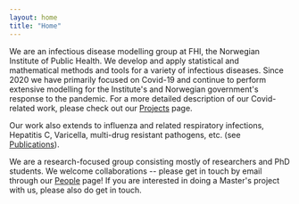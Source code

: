 ```yaml
---
layout: home
title: "Home"
---
```



We are an infectious disease modelling group at FHI, the Norwegian Institute of Public Health. We develop and apply statistical and mathematical methods and tools for a variety of infectious diseases. Since 2020 we have primarily focused on Covid-19 and continue to perform extensive modelling for the Institute's and Norwegian government's response to the pandemic. For a more detailed description of our Covid-related work, please check out our [Projects](/modelling/projects) page. 

Our work also extends to influenza and related respiratory infections, Hepatitis C, Varicella, multi-drug resistant pathogens, etc. (see [Publications](/modelling/publications)).

We are a research-focused group consisting mostly of researchers and PhD students. We welcome collaborations -- please get in touch by email through our [People](/modelling/people) page! If you are interested in doing a Master's project with us, please also do get in touch. 



<!-- ## Team members
- Birgitte de Blasio (team scientific head & professor, scientific director, PhD)
- Marissa Erin LeBlanc (team manager, PhD)
- Sasikiran Kandula (researcher, MSc)
- Gunnar Øyvind Isaksson Rø (researcher, PhD)
- Francesco Di Ruscio (researcher, PhD)
- Jonas Christoffer Lindstrøm (researcher, Msc)
- Alfonso Diz-Lois Palomares (researcher, MSc & PhD candidate)
- Jørgen Eriksson Midtbø (researcher, PhD)
- Ida-Marie Fauske Johansson (PhD candidate)
- +++ -->
